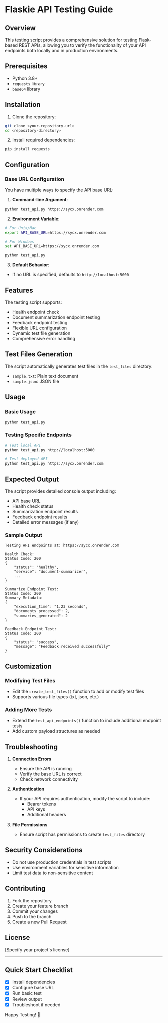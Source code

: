 # Flaskie API Testing Guide

## Overview

This testing script provides a comprehensive solution for testing Flask-based REST APIs, allowing you to verify the functionality of your API endpoints both locally and in production environments.

## Prerequisites

- Python 3.8+
- `requests` library
- `base64` library

## Installation

1. Clone the repository:
```bash
git clone <your-repository-url>
cd <repository-directory>
```

2. Install required dependencies:
```bash
pip install requests
```

## Configuration

### Base URL Configuration

You have multiple ways to specify the API base URL:

1. **Command-line Argument**:
```bash
python test_api.py https://sycx.onrender.com
```

2. **Environment Variable**:
```bash
# For Unix/Mac
export API_BASE_URL=https://sycx.onrender.com

# For Windows
set API_BASE_URL=https://sycx.onrender.com

python test_api.py
```

3. **Default Behavior**:
- If no URL is specified, defaults to `http://localhost:5000`

## Features

The testing script supports:

- Health endpoint check
- Document summarization endpoint testing
- Feedback endpoint testing
- Flexible URL configuration
- Dynamic test file generation
- Comprehensive error handling

## Test Files Generation

The script automatically generates test files in the `test_files` directory:
- `sample.txt`: Plain text document
- `sample.json`: JSON file

## Usage

### Basic Usage
```bash
python test_api.py
```

### Testing Specific Endpoints
```bash
# Test local API
python test_api.py http://localhost:5000

# Test deployed API
python test_api.py https://sycx.onrender.com
```

## Expected Output

The script provides detailed console output including:
- API base URL
- Health check status
- Summarization endpoint results
- Feedback endpoint results
- Detailed error messages (if any)

### Sample Output
```
Testing API endpoints at: https://sycx.onrender.com

Health Check:
Status Code: 200
{
    "status": "healthy",
    "service": "document-summarizer",
    ...
}

Summarize Endpoint Test:
Status Code: 200
Summary Metadata:
{
    "execution_time": "1.23 seconds",
    "documents_processed": 2,
    "summaries_generated": 2
}

Feedback Endpoint Test:
Status Code: 200
{
    "status": "success",
    "message": "Feedback received successfully"
}
```

## Customization

### Modifying Test Files
- Edit the `create_test_files()` function to add or modify test files
- Supports various file types (txt, json, etc.)

### Adding More Tests
- Extend the `test_api_endpoints()` function to include additional endpoint tests
- Add custom payload structures as needed

## Troubleshooting

1. **Connection Errors**
   - Ensure the API is running
   - Verify the base URL is correct
   - Check network connectivity

2. **Authentication**
   - If your API requires authentication, modify the script to include:
     - Bearer tokens
     - API keys
     - Additional headers

3. **File Permissions**
   - Ensure script has permissions to create `test_files` directory

## Security Considerations

- Do not use production credentials in test scripts
- Use environment variables for sensitive information
- Limit test data to non-sensitive content

## Contributing

1. Fork the repository
2. Create your feature branch
3. Commit your changes
4. Push to the branch
5. Create a new Pull Request

## License

[Specify your project's license]

---

## Quick Start Checklist

- [x] Install dependencies
- [x] Configure base URL
- [x] Run basic test
- [x] Review output
- [x] Troubleshoot if needed

Happy Testing! 🚀
